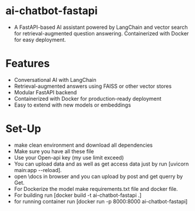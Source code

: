 # ai-chatbot-fastapi
- A FastAPI-based AI assistant powered by LangChain and vector search for retrieval-augmented question answering. Containerized with Docker for easy deployment.

# Features
- Conversational AI with LangChain
- Retrieval-augmented answers using FAISS or other vector stores
- Modular FastAPI backend
- Containerized with Docker for production-ready deployment
- Easy to extend with new models or embeddings

# Set-Up
- make clean environment and download all dependencies
- Make sure you have all these file
- Use your Open-api key (my use limit exceed)
- You can upload data and as well as get access data just by run [uvicorn main:app --reload].
- open \docs in browser and you can upload by post and get querry by Get.
- For Dockerize the model make requirements.txt file and docker file.
- For building run [docker build -t ai-chatbot-fastapi .]
- for running container run [docker run -p 8000:8000 ai-chatbot-fastapi]

